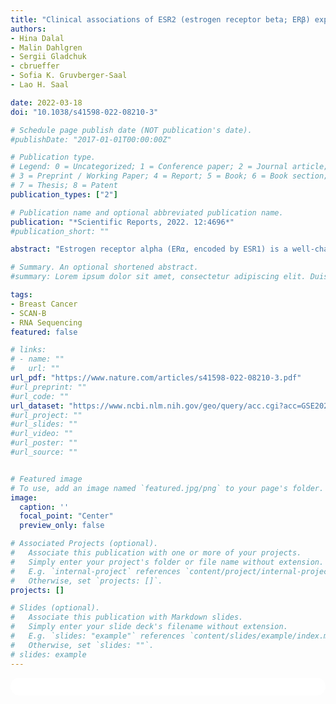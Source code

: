 ```yaml
---
title: "Clinical associations of ESR2 (estrogen receptor beta; ERβ) expression across thousands of primary breast tumors"
authors:
- Hina Dalal
- Malin Dahlgren
- Sergii Gladchuk
- cbrueffer
- Sofia K. Gruvberger-Saal
- Lao H. Saal

date: 2022-03-18
doi: "10.1038/s41598-022-08210-3"

# Schedule page publish date (NOT publication's date).
#publishDate: "2017-01-01T00:00:00Z"

# Publication type.
# Legend: 0 = Uncategorized; 1 = Conference paper; 2 = Journal article;
# 3 = Preprint / Working Paper; 4 = Report; 5 = Book; 6 = Book section;
# 7 = Thesis; 8 = Patent
publication_types: ["2"]

# Publication name and optional abbreviated publication name.
publication: "*Scientific Reports, 2022. 12:4696*"
#publication_short: ""

abstract: "Estrogen receptor alpha (ERα, encoded by ESR1) is a well-characterized transcription factor expressed in more than 75% of breast tumors and is the key biomarker to direct endocrine therapies. On the other hand, much less is known about estrogen receptor beta (ERβ, encoded by ESR2) and its importance in cancer. Previous studies had some disagreement, however most reports suggested a more favorable prognosis for patients with high ESR2 expression. To add further clarity to ESR2 in breast cancer, we interrogated a large population-based cohort of primary breast tumors (n = 3207) from the SCAN-B study. RNA-seq shows ESR2 is expressed at low levels overall with a slight inverse correlation to ESR1 expression (Spearman R = −0.18, p = 2.2e−16), and highest ESR2 expression in the basal- and normal-like PAM50 subtypes. ESR2-high tumors had favorable overall survival (p = 0.006), particularly in subgroups receiving endocrine therapy (p = 0.03) and in triple-negative breast cancer (p = 0.01). These results were generally robust in multivariable analyses accounting for patient age, tumor size, node status, and grade. Gene modules consistent with immune response were associated to ESR2-high tumors. Taken together, our results indicate that ESR2 is generally expressed at low levels in breast cancer but associated with improved overall survival and may be related to immune response modulation."

# Summary. An optional shortened abstract.
#summary: Lorem ipsum dolor sit amet, consectetur adipiscing elit. Duis posuere tellus ac convallis placerat. Proin tincidunt magna sed ex sollicitudin condimentum.

tags:
- Breast Cancer
- SCAN-B
- RNA Sequencing
featured: false

# links:
# - name: ""
#   url: ""
url_pdf: "https://www.nature.com/articles/s41598-022-08210-3.pdf"
#url_preprint: ""
#url_code: ""
url_dataset: "https://www.ncbi.nlm.nih.gov/geo/query/acc.cgi?acc=GSE202203"
#url_project: ""
#url_slides: ""
#url_video: ""
#url_poster: ""
#url_source: ""


# Featured image
# To use, add an image named `featured.jpg/png` to your page's folder. 
image:
  caption: ''
  focal_point: "Center"
  preview_only: false

# Associated Projects (optional).
#   Associate this publication with one or more of your projects.
#   Simply enter your project's folder or file name without extension.
#   E.g. `internal-project` references `content/project/internal-project/index.md`.
#   Otherwise, set `projects: []`.
projects: []

# Slides (optional).
#   Associate this publication with Markdown slides.
#   Simply enter your slide deck's filename without extension.
#   E.g. `slides: "example"` references `content/slides/example/index.md`.
#   Otherwise, set `slides: ""`.
# slides: example
---
```


<html>
  <style>
    section {
        background: white;
        color: black;
        border-radius: 1em;
        padding: 1em;
        left: 50% }
    #inner {
        display: inline-block;
        display: flex;
        align-items: center;
        justify-content: center }
  </style>
  <section>
    <div id="inner">
      <script type='text/javascript' src='https://d1bxh8uas1mnw7.cloudfront.net/assets/embed.js'></script>
        <span style="float:left";
          class="__dimensions_badge_embed__"
          data-doi="10.1038/s41598-022-08210-3"
          data-hide-zero-citations="true"
          data-legend="always">
        </span>
      <script async src="https://badge.dimensions.ai/badge.js" charset="utf-8"></script>
        <div style="float:right";
          data-link-target="_blank"
          data-badge-details="right"
          data-badge-type="medium-donut"
          data-doi="10.1038/s41598-022-08210-3"
          data-condensed="true"
          data-hide-no-mentions="true"
          class="altmetric-embed">
        </div>
    </div>
  </section>
